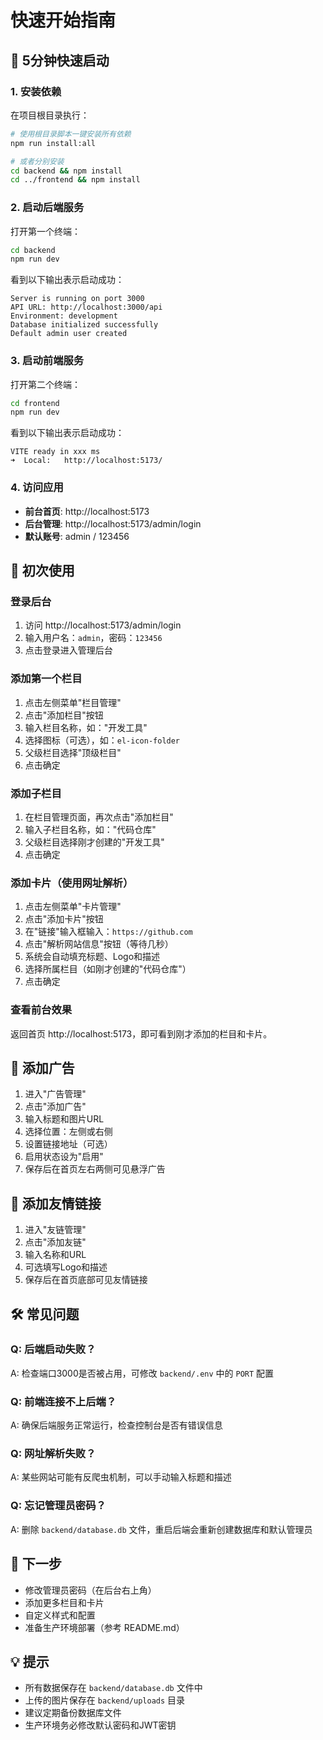 # 快速开始指南

## 🚀 5分钟快速启动

### 1. 安装依赖

在项目根目录执行：

```bash
# 使用根目录脚本一键安装所有依赖
npm run install:all

# 或者分别安装
cd backend && npm install
cd ../frontend && npm install
```

### 2. 启动后端服务

打开第一个终端：

```bash
cd backend
npm run dev
```

看到以下输出表示启动成功：
```
Server is running on port 3000
API URL: http://localhost:3000/api
Environment: development
Database initialized successfully
Default admin user created
```

### 3. 启动前端服务

打开第二个终端：

```bash
cd frontend
npm run dev
```

看到以下输出表示启动成功：
```
VITE ready in xxx ms
➜  Local:   http://localhost:5173/
```

### 4. 访问应用

- **前台首页**: http://localhost:5173
- **后台管理**: http://localhost:5173/admin/login
- **默认账号**: admin / 123456

## 📝 初次使用

### 登录后台

1. 访问 http://localhost:5173/admin/login
2. 输入用户名：`admin`，密码：`123456`
3. 点击登录进入管理后台

### 添加第一个栏目

1. 点击左侧菜单"栏目管理"
2. 点击"添加栏目"按钮
3. 输入栏目名称，如："开发工具"
4. 选择图标（可选），如：`el-icon-folder`
5. 父级栏目选择"顶级栏目"
6. 点击确定

### 添加子栏目

1. 在栏目管理页面，再次点击"添加栏目"
2. 输入子栏目名称，如："代码仓库"
3. 父级栏目选择刚才创建的"开发工具"
4. 点击确定

### 添加卡片（使用网址解析）

1. 点击左侧菜单"卡片管理"
2. 点击"添加卡片"按钮
3. 在"链接"输入框输入：`https://github.com`
4. 点击"解析网站信息"按钮（等待几秒）
5. 系统会自动填充标题、Logo和描述
6. 选择所属栏目（如刚才创建的"代码仓库"）
7. 点击确定

### 查看前台效果

返回首页 http://localhost:5173，即可看到刚才添加的栏目和卡片。

## 🎨 添加广告

1. 进入"广告管理"
2. 点击"添加广告"
3. 输入标题和图片URL
4. 选择位置：左侧或右侧
5. 设置链接地址（可选）
6. 启用状态设为"启用"
7. 保存后在首页左右两侧可见悬浮广告

## 🔗 添加友情链接

1. 进入"友链管理"
2. 点击"添加友链"
3. 输入名称和URL
4. 可选填写Logo和描述
5. 保存后在首页底部可见友情链接

## 🛠️ 常见问题

### Q: 后端启动失败？
A: 检查端口3000是否被占用，可修改 `backend/.env` 中的 `PORT` 配置

### Q: 前端连接不上后端？
A: 确保后端服务正常运行，检查控制台是否有错误信息

### Q: 网址解析失败？
A: 某些网站可能有反爬虫机制，可以手动输入标题和描述

### Q: 忘记管理员密码？
A: 删除 `backend/database.db` 文件，重启后端会重新创建数据库和默认管理员

## 🎯 下一步

- 修改管理员密码（在后台右上角）
- 添加更多栏目和卡片
- 自定义样式和配置
- 准备生产环境部署（参考 README.md）

## 💡 提示

- 所有数据保存在 `backend/database.db` 文件中
- 上传的图片保存在 `backend/uploads` 目录
- 建议定期备份数据库文件
- 生产环境务必修改默认密码和JWT密钥
